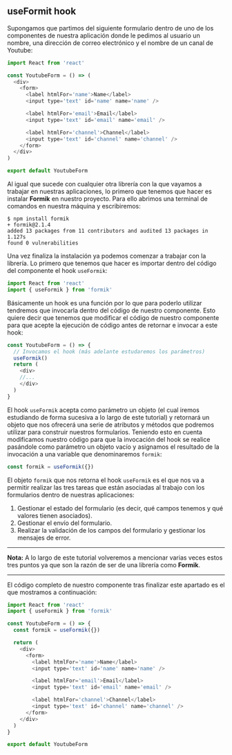 ## useFormit hook

Supongamos que partimos del siguiente formulario dentro de uno de los componentes de nuestra aplicación donde le pedimos al usuario un nombre, una dirección de correo electrónico y el nombre de un canal de Youtube:

```javascript
import React from 'react'

const YoutubeForm = () => (
  <div>
    <form>
      <label htmlFor='name'>Name</label>
      <input type='text' id='name' name='name' />

      <label htmlFor='email'>Email</label>
      <input type='text' id='email' name='email' />

      <label htmlFor='channel'>Channel</label>
      <input type='text' id='channel' name='channel' />
    </form>
  </div>
)

export default YoutubeForm
```

Al igual que sucede con cualquier otra librería con la que vayamos a trabajar en nuestras aplicaciones, lo primero que tenemos que hacer es instalar **Formik** en nuestro proyecto. Para ello abrimos una terminal de comandos en nuestra máquina y escribiremos:

```console
$ npm install formik
+ formik@2.1.4
added 13 packages from 11 contributors and audited 13 packages in 1.127s
found 0 vulnerabilities
```

Una vez finaliza la instalación ya podemos comenzar a trabajar con la librería. Lo primero que tenemos que hacer es importar dentro del código del componente el hook `useFormik`:

```javascript
import React from 'react'
import { useFormik } from 'formik'
```

Básicamente un hook es una función por lo que para poderlo utilizar tendremos que invocarla dentro del código de nuestro componente. Esto quiere decir que tenemos que modificar el código de nuestro componente para que acepte la ejecución de código antes de retornar e invocar a este hook:

```javascript
const YoutubeForm = () => {
  // Invocamos el hook (más adelante estudaremos los parámetros)
  useFormik()
  return (
    <div>
    //...
    </div>
  )
}
```

El hook `useFormik` acepta como parámetro un objeto (el cual iremos estudiando de forma sucesiva a lo largo de este tutorial) y retornará un objeto que nos ofrecerá una serie de atributos y métodos que podremos utilizar para construir nuestros formularios. Teniendo esto en cuenta modificamos nuestro código para que la invocación del hook se realice pasándole como parámetro un objeto vacío y asignamos el resultado de la invocación a una variable que denominaremos `formik`:

```javascript
const formik = useFormik({})
```

El objeto `formik` que nos retorna el hook `useFormik` es el que nos va a permitir realizar las tres tareas que están asociadas al trabajo con los formularios dentro de nuestras aplicaciones:

1. Gestionar el estado del formulario (es decir, qué campos tenemos y qué valores tienen asociados).
2. Gestionar el envío del formulario.
3. Realizar la validación de los campos del formulario y gestionar los mensajes de error.

---
**Nota:**
A lo largo de este tutorial volveremos a mencionar varias veces estos tres puntos ya que son la razón de ser de una librería como **Formik**.

---

El código completo de nuestro componente tras finalizar este apartado es el que mostramos a continuación:

```javascript
import React from 'react'
import { useFormik } from 'formik'

const YoutubeForm = () => {
  const formik = useFormik({})

  return (
    <div>
      <form>
        <label htmlFor='name'>Name</label>
        <input type='text' id='name' name='name' />

        <label htmlFor='email'>Email</label>
        <input type='text' id='email' name='email' />

        <label htmlFor='channel'>Channel</label>
        <input type='text' id='channel' name='channel' />
      </form>
    </div>
  )
}

export default YoutubeForm
```
